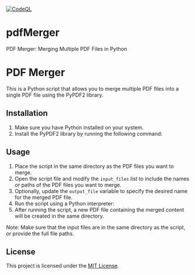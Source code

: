 [![CodeQL](https://github.com/rayotoo/pdfMerger/actions/workflows/codeql.yml/badge.svg)](https://github.com/rayotoo/pdfMerger/actions/workflows/codeql.yml)

# pdfMerger
PDF Merger: Merging Multiple PDF Files in Python
# PDF Merger

This is a Python script that allows you to merge multiple PDF files into a single PDF file using the PyPDF2 library.

## Installation

1. Make sure you have Python installed on your system.
2. Install the PyPDF2 library by running the following command:

## Usage

1. Place the script in the same directory as the PDF files you want to merge.
2. Open the script file and modify the `input_files` list to include the names or paths of the PDF files you want to merge.
3. Optionally, update the `output_file` variable to specify the desired name for the merged PDF file.
4. Run the script using a Python interpreter:
5. After running the script, a new PDF file containing the merged content will be created in the same directory.

Note: Make sure that the input files are in the same directory as the script, or provide the full file paths.

## License

This project is licensed under the [MIT License](LICENSE).
